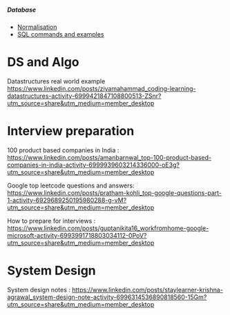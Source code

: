 ##### Database
   - [Normalisation](https://www.youtube.com/watch?v=GFQaEYEc8_8)
   - [SQL commands and examples](https://www.linkedin.com/feed/update/urn:li:activity:6998659678016561155/)

DS and Algo
====================================
Datastructures real world example
https://www.linkedin.com/posts/ziyamahammad_coding-learning-datastructures-activity-6999421847108800513-ZSnr?utm_source=share&utm_medium=member_desktop

Interview preparation
===============================
100 product based companies in India : https://www.linkedin.com/posts/amanbarnwal_top-100-product-based-companies-in-india-activity-6999939603214336000-oE3g?utm_source=share&utm_medium=member_desktop

Google top leetcode questions and answers: https://www.linkedin.com/posts/pratham-kohli_top-google-questions-part-1-activity-6929689250195980288-g-vM?utm_source=share&utm_medium=member_desktop

How to prepare for interviews : https://www.linkedin.com/posts/guptanikita16_workfromhome-google-microsoft-activity-6993991718803034112-0PoV?utm_source=share&utm_medium=member_desktop

System Design
===================
System design notes : https://www.linkedin.com/posts/staylearner-krishna-agrawal_system-design-note-activity-6996314536890818560-15Gm?utm_source=share&utm_medium=member_desktop
